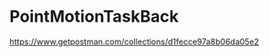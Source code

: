 # PointMotionTaskBack

<!-- for postman task -->

https://www.getpostman.com/collections/d1fecce97a8b06da05e2
